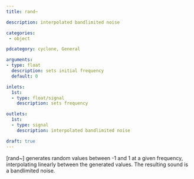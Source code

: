 ```yaml
---
title: rand~

description: interpolated bandlimited noise

categories:
 - object

pdcategory: cyclone, General

arguments:
- type: float
  description: sets initial frequency
  default: 0

inlets:
  1st:
  - type: float/signal
    description: sets frequency

outlets:
  1st:
  - type: signal
    description: interpolated bandlimited noise

draft: true
---
```


[rand~] generates random values between -1 and 1 at a given frequency, interpolating linearly between the generated values. The resulting sound is a bandlimited noise.
